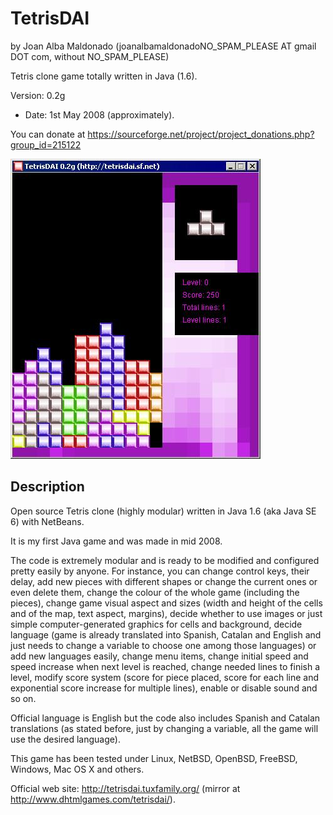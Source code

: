 TetrisDAI 
========== 
by Joan Alba Maldonado (joanalbamaldonadoNO_SPAM_PLEASE AT gmail DOT com, without NO_SPAM_PLEASE)

Tetris clone game totally written in Java (1.6).

Version: 0.2g 
- Date: 1st May 2008 (approximately).

You can donate at https://sourceforge.net/project/project_donations.php?group_id=215122


![ScreenShot](screenshot.jpg)


## Description

Open source Tetris clone (highly modular) written in Java 1.6 (aka Java SE 6) with NetBeans.

It is my first Java game and was made in mid 2008.

The code is extremely modular and is ready to be modified and configured pretty easily by anyone. For instance, you can change control keys, their delay, add new pieces with different shapes or change the current ones or even delete them, change the colour of the whole game (including the pieces), change game visual aspect and sizes (width and height of the cells and of the map, text aspect, margins), decide whether to use images or just simple computer-generated graphics for cells and background, decide language (game is already translated into Spanish, Catalan and English and just needs to change a variable to choose one among those languages) or add new languages easily, change menu items, change initial speed and speed increase when next level is reached, change needed lines to finish a level, modify score system (score for piece placed, score for each line and exponential score increase for multiple lines), enable or disable sound and so on.

Official language is English but the code also includes Spanish and Catalan translations (as stated before, just by changing a variable, all the game will use the desired language).

This game has been tested under Linux, NetBSD, OpenBSD, FreeBSD, Windows, Mac OS X and others.


Official web site: http://tetrisdai.tuxfamily.org/ (mirror at http://www.dhtmlgames.com/tetrisdai/).